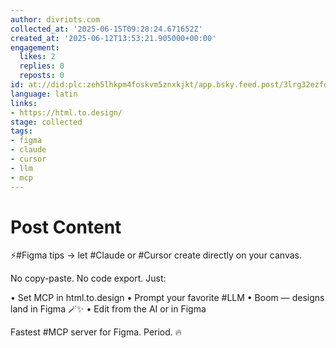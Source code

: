 ```yaml
---
author: divriots.com
collected_at: '2025-06-15T09:28:24.671652Z'
created_at: '2025-06-12T13:53:21.905000+00:00'
engagement:
  likes: 2
  replies: 0
  reposts: 0
id: at://did:plc:zeh5lhkpm4foskvm5znxkjkt/app.bsky.feed.post/3lrg32ezfds2s
language: latin
links:
- https://html.to.design/
stage: collected
tags:
- figma
- claude
- cursor
- llm
- mcp
---
```


# Post Content

⚡️#Figma tips → let #Claude or #Cursor create directly on your canvas.

No copy-paste. No code export. Just:

• Set MCP in html.to.design
• Prompt your favorite #LLM
• Boom — designs land in Figma 🪄✨
• Edit from the AI or in Figma

Fastest #MCP server for Figma. Period. 🔥